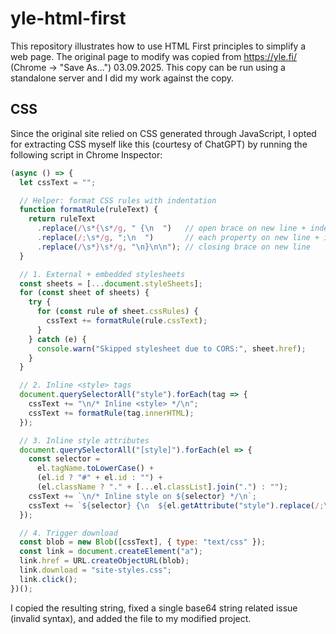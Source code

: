 # yle-html-first

This repository illustrates how to use HTML First principles to simplify a web page. The original page to modify was copied from https://yle.fi/ (Chrome -> "Save As...") 03.09.2025. This copy can be run using a standalone server and I did my work against the copy.

## CSS

Since the original site relied on CSS generated through JavaScript, I opted for extracting CSS myself like this (courtesy of ChatGPT) by running the following script in Chrome Inspector:

```javascript
(async () => {
  let cssText = "";

  // Helper: format CSS rules with indentation
  function formatRule(ruleText) {
    return ruleText
      .replace(/\s*{\s*/g, " {\n  ")   // open brace on new line + indent
      .replace(/;\s*/g, ";\n  ")       // each property on new line + indent
      .replace(/\s*}\s*/g, "\n}\n\n"); // closing brace on new line
  }

  // 1. External + embedded stylesheets
  const sheets = [...document.styleSheets];
  for (const sheet of sheets) {
    try {
      for (const rule of sheet.cssRules) {
        cssText += formatRule(rule.cssText);
      }
    } catch (e) {
      console.warn("Skipped stylesheet due to CORS:", sheet.href);
    }
  }

  // 2. Inline <style> tags
  document.querySelectorAll("style").forEach(tag => {
    cssText += "\n/* Inline <style> */\n";
    cssText += formatRule(tag.innerHTML);
  });

  // 3. Inline style attributes
  document.querySelectorAll("[style]").forEach(el => {
    const selector =
      el.tagName.toLowerCase() +
      (el.id ? "#" + el.id : "") +
      (el.className ? "." + [...el.classList].join(".") : "");
    cssText += `\n/* Inline style on ${selector} */\n`;
    cssText += `${selector} {\n  ${el.getAttribute("style").replace(/;\s*/g, ";\n  ")}\n}\n\n`;
  });

  // 4. Trigger download
  const blob = new Blob([cssText], { type: "text/css" });
  const link = document.createElement("a");
  link.href = URL.createObjectURL(blob);
  link.download = "site-styles.css";
  link.click();
})();
```

I copied the resulting string, fixed a single base64 string related issue (invalid syntax), and added the file to my modified project.
